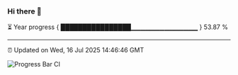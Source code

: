 ### Hi there 👋

⏳ Year progress { ████████████████▁▁▁▁▁▁▁▁▁▁▁▁▁▁ } 53.87 %

---

⏰ Updated on Wed, 16 Jul 2025 14:46:46 GMT

![Progress Bar CI](https://github.com/IshwaranRudhara/GIT-ACTION/workflows/Progress%20Bar%20CI/badge.svg)
